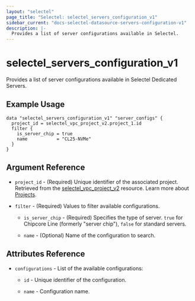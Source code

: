 ```yaml
---
layout: "selectel"
page_title: "Selectel: selectel_servers_configuration_v1"
sidebar_current: "docs-selectel-datasource-servers-configuration-v1"
description: |-
  Provides a list of server configurations available in Selectel.
---
```


# selectel\_servers\_configuration\_v1

Provides a list of server configurations available in Selectel Dedicated Servers.

## Example Usage

```hcl
data "selectel_servers_configuration_v1" "server_configs" {
  project_id = selectel_vpc_project_v2.project_1.id
  filter {
    is_server_chip = true
    name           = "CL25-NVMe"
  }
}
```

## Argument Reference

* `project_id` - (Required) Unique identifier of the associated project. Retrieved from the [selectel_vpc_project_v2](https://registry.terraform.io/providers/selectel/selectel/latest/docs/resources/vpc_project_v2) resource. Learn more about [Projects](https://docs.selectel.ru/en/control-panel-actions/projects/about-projects/).

* `filter` - (Required) Values to filter available configurations.

  * `is_server_chip` - (Required) Specifies the type of server. `true` for Chipcore Line (formerly "server chip"), `false` for standard servers.

  * `name` - (Optional) Name of the configuration to search.

## Attributes Reference

* `configurations` - List of the available configurations:

  * `id` - Unique identifier of the configuration.

  * `name` - Configuration name.

